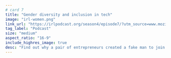 ```yaml
---
# card 7
title: "Gender diversity and inclusion in tech"
image: "irl-women.png"
link_url: "https://irlpodcast.org/season4/episode7/?utm_source=www.mozilla.org&utm_medium=referral&utm_campaign=homepage&utm_content=card"
tag_label: "Podcast"
size: "medium"
aspect_ratio: "16-9"
include_highres_image: true
desc: "Find out why a pair of entrepreneurs created a fake man to join their team and send emails on their behalf in this episode of IRL."
---
```

